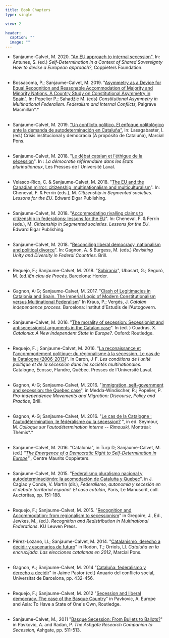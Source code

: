 ```yaml
---
title: Book Chapters
type: single

view: 2

header:
  caption: ""
  image: ""
---
```


* Sanjaume-Calvet, M. 2020. ["An EU approach to internal secession"](https://www.google.com/url?q=https%3A%2F%2Fideasforeurope.eu%2Factivity%2Fpublication%2Fself-determination-in-a-context-of-shared-sovereignty%2F&sa=D&sntz=1&usg=AFQjCNHbuO4IYr2GCf1Q9UM-vCMMUZLTnQ), In: Antunes, S. (ed.) *Self-Determination in a Context of Shared Sovereignty How to devise a European* *approach?*, Coppieters Foundation.<br/><br/>

* Bossacoma, P.; Sanjaume-Calvet, M. 2019. "[Asymmetry as a Device for Equal Recognition and Reasonable Accommodation of Majority and Minority Nations. A Country Study on Constitutional Asymmetry in Spain"](https://books.google.es/books?id=l7SIDwAAQBAJ&pg=PA429&lpg=PA429&dq=%E2%80%9CAsymmetry+as+a+Device+for+Equal+Recognition+and+Reasonable+Accommodation+of+Majority+and+Minority+Nations.+A+Country+Study+on+Constitutional+Asymmetry+in+Spain%E2%80%9D,+In:+Popelier+P.;+Sahad%C5%BEi%C4%87+M.+%28eds%29+Constitutional+Asymmetry+in+Multinational+Federalism.+Federalism+and+Internal+Conflicts.&source=bl&ots=pAAajN-7uK&sig=ACfU3U28xcjcm1n26g6v5y9K7FgbkT43pQ&hl=ca&sa=X&ved=2ahUKEwiG2fixlNfiAhUFahQKHUO6A34Q6AEwAHoECAIQAQ#v=onepage&q=%E2%80%9CAsymmetry%20as%20a%20Device%20for%20Equal%20Recognition%20and%20Reasonable%20Accommodation%20of%20Majority%20and%20Minority%20Nations.%20A%20Country%20Study%20on%20Constitutional%20Asymmetry%20in%20Spain%E2%80%9D%2C%20In%3A%20Popelier%20P.%3B%20Sahad%C5%BEi%C4%87%20M.%20%28eds%29%20Constitutional%20Asymmetry%20in%20Multinational%20Federalism.%20Federalism%20and%20Internal%20Conflicts.&f=false), In: Popelier P.; Sahadžić M. (eds) *Constitutional Asymmetry in Multinational Federalism. Federalism and Internal Conflicts,* Palgrave Macmillan*.*<br/><br/>

* Sanjaume-Calvet, M. 2019. ["Un conflicto político. El enfoque politológico ante la demanda de autodeterminación en Cataluña"](https://www.google.com/url?q=https%3A%2F%2Fwww.marcialpons.es%2Flibros%2Fcrisis-institucional-y-democracia%2F9788413132228%2F&sa=D&sntz=1&usg=AFQjCNFSrBCd2qVaPuG-oCZQ2iOPeRuiWQ), In: Lasagabaster, I. (ed.) Crisis institucional y democracia (A propósito de Cataluña), Marcial Pons.<br/><br/>

* Sanjaume-Calvet, M. 2018. "[Le débat catalan et l'éthique de la sécession](https://www.google.com/url?q=https%3A%2F%2Fwww.pulaval.com%2Fproduit%2Fla-democratie-referendaire-dans-les-ensembles-plurinationaux&sa=D&sntz=1&usg=AFQjCNGu8mnRlYvW7SI9x0gOvlRlqpqpEQ)". In : *La démocratie référendaire dans les États plurinationaux*, Les Presses de l'Université Laval.<br/><br/>

* Velasco-Rico, C. & Sanjaume-Calvet, M. 2018. "[The EU and the Canadian mirror: citizenship, multinationalism and multiculturalism](https://www.google.com/url?q=https%3A%2F%2Fwww.elgaronline.com%2Fview%2Fedcoll%2F9781788112680%2F9781788112680.00009.xml&sa=D&sntz=1&usg=AFQjCNHxwHq1Ppp2B-75p4gvHWeXaEnV8A)". In: Cheneval, F. & Ferrín (eds.), M. *Citizenship in Segmented societies. Lessons for the EU*. Edward Elgar Publishing.<br/><br/>

* Sanjaume-Calvet, M. 2018. "[Accommodating rivalling claims to citizenship in federations: lessons for the EU](https://www.google.com/url?q=https%3A%2F%2Fwww.elgaronline.com%2Fview%2Fedcoll%2F9781788112680%2F9781788112680.00014.xml&sa=D&sntz=1&usg=AFQjCNHrZnp_4cMGgEAzFZS6cd7z67CH2w)". In: Cheneval, F. & Ferrín (eds.), M. *Citizenship in Segmented societies. Lessons for the EU*. Edward Elgar Publishing.<br/><br/>

* Sanjaume-Calvet, M. 2018. "[Reconciling liberal democracy, nationalism and political divorce](https://www.google.com/url?q=https%3A%2F%2Fbrill.com%2Fview%2Fbook%2Fedcoll%2F9789004367180%2FBP000020.xml&sa=D&sntz=1&usg=AFQjCNHeO1H80Rbu5vToLYXYX7rHjl0Tzg)". In: Gagnon, A. & Burgess, M. (eds.) *Revisiting Unity and Diversity in Federal Countries*. Brill.<br/><br/>

* Requejo, F.; Sanjaume-Calvet, M. 2018. "[Sobirania](https://www.google.com/url?q=https%3A%2F%2Fwww.herdereditorial.com%2Fen-clau-de-proces&sa=D&sntz=1&usg=AFQjCNGVVMzXUbaNmTjhH5G1RtJgMcSvsg)", Ubasart, G.; Seguró, M. (ed.)*En clau de Procés,* Barcelona: Herder.<br/><br/>

* Gagnon, A-G; Sanjaume-Calvet, M. 2017. "[Clash of Legitimacies in Catalonia and Spain. The Imperial Logic of Modern Constitutionalism versus Multinational Federalism](https://www.google.com/url?q=https%3A%2F%2Fdialnet.unirioja.es%2Fservlet%2Flibro%3Fcodigo%3D702635&sa=D&sntz=1&usg=AFQjCNF5ij6hyoWt3Yuo6EAjNVBAhbzL5A)" In Kraus, P.; Vergés, J. *Catalan independence process.* Barcelona: Institut d'Estudis de l'Autogovern.<br/><br/>

* Sanjaume-Calvet, M. 2016. "[The morality of secession: Secessionist and antisecessionist arguments in the Catalan case](https://www.google.com/url?q=https%3A%2F%2Fwww.taylorfrancis.com%2Fbooks%2Fe%2F9781317580553%2Fchapters%2F10.4324%252F9781315740584-4&sa=D&sntz=1&usg=AFQjCNFRLYx0AF5gIQ01hAfK7odwlOKN3Q)". In (ed. ) Cuadras, X. *Catalonia: A New Independent State in Europe?*. Oxford: Routledge.<br/><br/>

* Requejo, F. ; Sanjaume-Calvet, M. 2016. "[La reconaissance et l'accommodement politique: du régionalisme à la sécession. Le cas de la Catalogne (2006-2013)](https://www.google.com/url?q=https%3A%2F%2Fwww.pulaval.com%2Fproduit%2Fles-conditions-de-l-unite-politique-et-de-la-secession-dans-les-societes-multinationales-catalogne-ecosse-flandre-quebec&sa=D&sntz=1&usg=AFQjCNF8rw3FMqzOos4twMMujEEnK1ZqVQ)". In Caron, J-F. *Les conditions de l'unité politique et de la sécession dans les sociétés multinationales*. Catalogne, Écosse, Flandre, Québec. Presses de l'Université Laval.<br/><br/>

* Gagnon, A-G; Sanjaume-Calvet, M. 2016. "[Immigration, self-government and secession: the Quebec case](https://www.google.com/url?q=https%3A%2F%2Fbrill.com%2Fview%2Fbook%2Fedcoll%2F9789004294394%2FB9789004294394-s003.xml&sa=D&sntz=1&usg=AFQjCNGv6AuPLCLJ-YpL977jv2ibg_eMmA)", in Medda-Windischer, R.; Popelier, P. *Pro-independence Movements and Migration: Discourse, Policy and Practice*, Brill.<br/><br/>

* Gagnon, A-G; Sanjaume-Calvet, M. 2016. "[Le cas de la Catalogne : l'autodétermination, le fédéralisme ou la sécession?](https://www.google.com/url?q=https%3A%2F%2Fwww.academia.edu%2F28281972%2FLe_cas_de_la_Catalogne_lautod%25C3%25A9termination_le_f%25C3%25A9d%25C3%25A9ralisme_ou_la_s%25C3%25A9cession&sa=D&sntz=1&usg=AFQjCNHN4jtrQPcZ7ExcuHpz9aAyygZ5MA) ", in ed. Seymour, M. *Colloque sur l'autodétermination interne -- Rimouski,* Montréal: Thémis*.*<br/><br/>

* Sanjaume-Calvet, M. 2016. "Catalonia", in Turp D; Sanjaume-Calvet, M. (ed.) *"*[*The Emergence of a Democratic Right to Self-Determination in Europe*](https://www.google.com/url?q=https%3A%2F%2Fideasforeurope.eu%2Factivity%2Fpublication%2Fthe-emergence-of-a-democratic-right-to-self-determination-in-europe%2F&sa=D&sntz=1&usg=AFQjCNHniqo8Xvr9h-ijS6q2hlO44XIq7Q)*"* *,* Centre Maurits Coppieters.<br/><br/>

* Sanjaume-Calvet, M. 2015. "[Federalismo pluralismo nacional y autodeterminaciónón: la acomodación de Cataluña y Quebec](https://www.google.com/url?q=https%3A%2F%2Fwww.academia.edu%2F12380665%2F_Federalismo_pluralismo_nacional_y_autodeterminaci%25C3%25B3n%25C3%25B3n_la_acomodaci%25C3%25B3n_de_Catalu%25C3%25B1a_y_Quebec_._in_J._Cagiao_y_Conde_V._Martin_dir._Federalismo_autonom%25C3%25ADa_y_secesi%25C3%25B3n_en_el_debate_territorial_espa%25C3%25B1ol._El_caso_catal%25C3%25A1n_Paris_Le_Manuscrit_coll._Auctoritas_pp._151-188&sa=D&sntz=1&usg=AFQjCNHDSXbSrT2imA897SLOLoB_ejeADQ)". in J. Cagiao y Conde, V. Martin (dir.), *Federalismo, autonomía y secesión en el debate territorial español. El caso catalán*, Paris, Le Manuscrit, coll. Auctoritas, pp. 151-188.<br/><br/>

* Requejo, F.; Sanjaume-Calvet, M. 2015. "[Recognition and Accommodation: from regionalism to secessionism](https://books.google.es/books?id=QLB2BwAAQBAJ&pg=PA107&lpg=PA107&dq=Recognition+and+Accommodation:+from+regionalism+to+secessionism&source=bl&ots=HdcePUCKme&sig=JZxE0mUZzl1xNN77-1XGRQ0L3Jg&hl=ca&sa=X&ved=2ahUKEwiky7yM_OXfAhUUTBUIHVchDAAQ6AEwBXoECAQQAQ#v=onepage&q=Recognition%20and%20Accommodation%3A%20from%20regionalism%20to%20secessionism&f=false)" in Gregoire, J., Ed., Jewkes, M., (ed.). *Recognition and Redistribution in Multinational Federations*. KU Leuven Press.<br/><br/>

* Pérez-Lozano, Ll.; Sanjaume-Calvet, M. 2014. "[Catalanismo, derecho a decidir y escenarios de futuro](https://www.google.com/url?q=https%3A%2F%2Fwww.marcialpons.es%2Flibros%2Fcataluna-en-la-encrucijada%2F9788415948858%2F&sa=D&sntz=1&usg=AFQjCNGkaj-mOqsJaa9BCmfZz1FxXQcxXA)" in Rodon, T.; Orriols, Ll. *Cataluña en la encrucijada. Las elecciones catalanas en 2012*, Marcial Pons.<br/><br/>

* Gagnon, A.; Sanjaume-Calvet, M. 2014 "[Cataluña: federalismo y derecho a decidir](http://www.google.com/url?q=http%3A%2F%2Frevistes.ub.edu%2Findex.php%2FACS%2Farticle%2Fview%2F10346&sa=D&sntz=1&usg=AFQjCNFaNhLIa9yIrvUc_y_lklWiZ-bxBQ)" in Jaime Pastor (ed.) Anuario del conflicto social, Universitat de Barcelona, pp. 432-456.<br/><br/>

* Requejo, F.; Sanjaume-Calvet, M. 2012 "[Secession and liberal democracy. The case of the Basque Country](https://www.google.com/url?q=https%3A%2F%2Fwww.researchgate.net%2Fpublication%2F40755262_Secession_and_liberal_democracy_The_case_of_the_Basque_Country&sa=D&sntz=1&usg=AFQjCNHRj6Ad-3uZuEn_VN4WV4RCLFDJJg)" in Pavkovic, A. Europe and Asia: To Have a State of One's Own, Routledge.<br/><br/>

* Sanjaume-Calvet, M., 2011 "[Basque Secession: From Bullets to Ballots?](https://www.google.com/url?q=https%3A%2F%2Fwww.researchgate.net%2Fpublication%2F290657163_Case_study_13_Basque_secessionism_From_bullets_to_ballots&sa=D&sntz=1&usg=AFQjCNGlqnQYOBzdTeV6kmCjOGNFzTcuXQ)" in Pavkovic, A. and Radan, P. *The Ashgate Research Companion to Secession,* Ashgate, pp. 511-513.<br/><br/>
